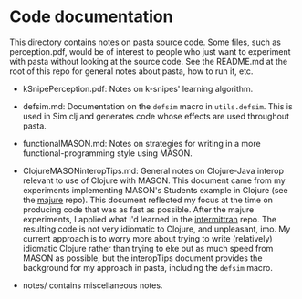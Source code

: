 Code documentation
====

This directory contains notes on pasta source code.  Some files, such as
perception.pdf, would be of interest to people who just want to
experiment with pasta without looking at the source code.  See the
README.md at the root of this repo for general notes about pasta, how to
run it, etc.

* kSnipePerception.pdf: Notes on k-snipes' learning algorithm.

* defsim.md: Documentation on the `defsim` macro in `utils.defsim`.
This is used in Sim.clj and generates code whose effects are used
throughout pasta.

* functionalMASON.md: Notes on strategies for writing in a more
functional-programming style using MASON.

* ClojureMASONinteropTips.md: General notes on Clojure-Java interop
relevant to use of Clojure with MASON.  This document came from my
experiments implementing MASON's Students example in Clojure (see the
<a href="https://github.com/mars0i/majure">majure</a> repo).  This document reflected my focus at the time on producing
code that was as fast as possible.  After the majure experiments, I
applied what I'd learned in the <a href="https://github.com/mars0i/intermittran">intermittran</a> repo.  The resulting code is
not very idiomatic to Clojure, and unpleasant, imo.  My current approach is
to worry more about trying to write (relatively) idiomatic Clojure
rather than trying to eke out as much speed from MASON as possible, but
the interopTips document provides the background for my approach in
pasta, including the `defsim` macro.

* notes/ contains miscellaneous notes.
